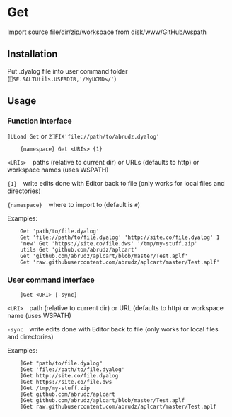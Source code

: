 # Get
Import source file/dir/zip/workspace from disk/www/GitHub/wspath

## Installation

Put .dyalog file into user command folder (`⎕SE.SALTUtils.USERDIR,'/MyUCMDs/'`)

## Usage

### Function interface

`]ULoad Get` or `2⎕FIX'file://path/to/abrudz.dyalog'`

```apl
    {namespace} Get <URIs> {1}
```
`<URIs>` paths (relative to current dir) or URLs (defaults to http) or workspace names (uses WSPATH)

`{1}` write edits done with Editor back to file (only works for local files and directories)

`{namespace}` where to import to (default is `#`)

Examples:
```apl
    Get 'path/to/file.dyalog'
    Get 'file://path/to/file.dyalog' 'http://site.co/file.dyalog' 1
    'new' Get 'https://site.co/file.dws' '/tmp/my-stuff.zip'
    utils Get 'github.com/abrudz/aplcart'
    Get 'github.com/abrudz/aplcart/blob/master/Test.aplf'
    Get 'raw.githubusercontent.com/abrudz/aplcart/master/Test.aplf'
```

### User command interface
```apl
    ]Get <URI> [-sync]
```
`<URI>` path (relative to current dir) or URL (defaults to http) or workspace name (uses WSPATH)

`-sync` write edits done with Editor back to file (only works for local files and directories)

Examples:
```apl
    ]Get "path/to/file.dyalog"
    ]Get 'file://path/to/file.dyalog'
    ]Get http://site.co/file.dyalog
    ]Get https://site.co/file.dws
    ]Get /tmp/my-stuff.zip
    ]Get github.com/abrudz/aplcart
    ]Get github.com/abrudz/aplcart/blob/master/Test.aplf
    ]Get raw.githubusercontent.com/abrudz/aplcart/master/Test.aplf
```
